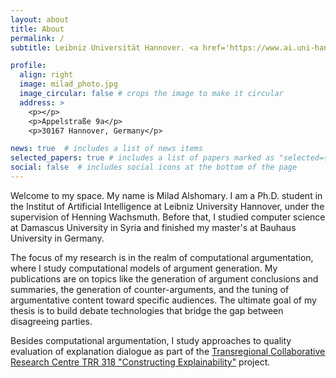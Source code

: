 ```yaml
---
layout: about
title: About
permalink: /
subtitle: Leibniz Universität Hannover. <a href='https://www.ai.uni-hannover.de/de/institut/arbeitsgruppen/nlp'> Institut for AI </a>

profile:
  align: right
  image: milad_photo.jpg
  image_circular: false # crops the image to make it circular
  address: >
    <p></p>
    <p>Appelstraße 9a</p>
    <p>30167 Hannover, Germany</p>

news: true  # includes a list of news items
selected_papers: true # includes a list of papers marked as "selected={true}"
social: false  # includes social icons at the bottom of the page
---
```



Welcome to my space. My name is Milad Alshomary. I am a Ph.D. student in the Institut of Artificial Intelligence at Leibniz University Hannover, under the supervision of Henning Wachsmuth. Before that, I studied computer science at Damascus University in Syria and finished my master's at Bauhaus University in Germany. 

The focus of my research is in the realm of computational argumentation, where I study computational models of argument generation. My publications are on topics like the generation of argument conclusions and summaries, the generation of counter-arguments, and the tuning of argumentative content toward specific audiences. The ultimate goal of my thesis is to build debate technologies that bridge the gap between disagreeing parties. 

Besides computational argumentation, I study approaches to quality evaluation of explanation dialogue as part of the <a href="https://trr318.uni-paderborn.de/en/">Transregional Collaborative Research Centre TRR 318 "Constructing Explainability"</a> project.